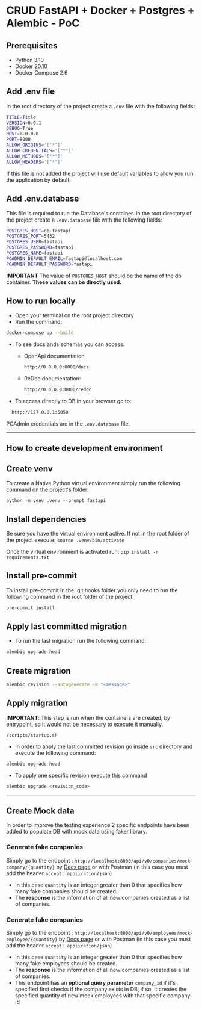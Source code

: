 # CRUD FastAPI + Docker + Postgres + Alembic - PoC

## Prerequisites

- Python 3.10
- Docker 20.10
- Docker Compose 2.6

## Add .env file

In the root directory of the project create a `.env` file with the following fields:

``` bash
TITLE=Title
VERSION=0.0.1
DEBUG=True
HOST=0.0.0.0
PORT=8000
ALLOW_ORIGINS='["*"]'
ALLOW_CREDENTIALS='["*"]'
ALLOW_METHODS='["*"]'
ALLOW_HEADERS='["*"]'
```

If this file is not added the project will use default variables to allow you run the application by default.

## Add .env.database

This file is required to run the Database's container.
In the root directory of the project create a `.env.database` file with the following fields:

``` bash
POSTGRES_HOST=db-fastapi
POSTGRES_PORT=5432
POSTGRES_USER=fastapi
POSTGRES_PASSWORD=fastapi
POSTGRES_NAME=fastapi
PGADMIN_DEFAULT_EMAIL=fastapi@localhost.com
PGADMIN_DEFAULT_PASSWORD=fastapi
```

**IMPORTANT** The value of `POSTGRES_HOST` should be the name of the db container.
**These values can be directly used.**

## How to run locally

- Open your terminal on the root project directory
- Run the command:

```bash
docker-compose up --build
```

- To see docs ands schemas you can access:
  - OpenApi documentation

    ```bash
    http://0.0.0.0:8000/docs
    ```

  - ReDoc documentation:

    ```bash
    http://0.0.0.0:8000/redoc
    ```

- To access directly to DB in your browser go to:

```bash
  http://127.0.0.1:5050
```

PGAdmin credentials are in the `.env.database` file.

---

## How to create development environment

## Create venv

To create a Native Python virtual environment simply run the following command on the project's folder:

`python -m venv .venv --prompt fastapi`

## Install dependencies

Be sure you have the virtual environment active.
If not in the root folder of the project execute:
`source .venv/bin/activate`

Once the virtual environment is activated run:
`pip install -r requirements.txt`

## Install pre-commit

To install pre-commit in the .git hooks folder you only need to run the following command in the root folder of the project:

```bash
pre-commit install
```

## Apply last committed migration

- To run the last migration run the following command:

```bash
alembic upgrade head

```

## Create migration

```bash
alembic revision --autogenerate -m "<message>"
```

## Apply migration

**IMPORTANT**: This step is run when the containers are created, by entrypoint, so it would not be necessary to execute it manually.

`/scripts/startup.sh`

- In order to apply the last committed revision go inside `src` directory and execute the following command:

```bash
alembic upgrade head
```


- To apply one specific revision execute this command

```bash
alembic upgrade <revision_code>
```

---

## Create Mock data

In order to improve the testing experience 2 specific endpoints have been added to populate DB with mock data using faker library.

### Generate fake companies

Simply go to the endpoint : `http://localhost:8000/api/v0/companies/mock-company/{quantity}` by [Docs page](http://localhost:8000/docs#) or with Postman (in this case you must add the header `accept: application/json`)

- In this case `quantity` is an integer greater than 0 that specifies how many fake companies should be created.
- The **response** is the information of all new companies created as a list of companies.

### Generate fake companies

Simply go to the endpoint : `http://localhost:8000/api/v0/employees/mock-employee/{quantity}` by [Docs page](http://localhost:8000/docs#) or with Postman (in this case you must add the header `accept: application/json`)

- In this case `quantity` is an integer greater than 0 that specifies how many fake employees should be created.
- The **response** is the information of all new companies created as a list of companies.
- This endpoint has an **optional query parameter** `company_id` if it's specified first checks if the company exists in DB, if so, it creates the specified quantity of new mock employees with that specific company id
